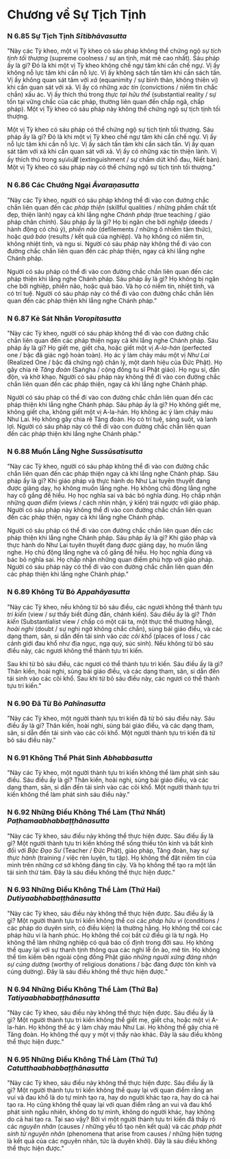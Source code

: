 # Chương về Sự Tịch Tịnh

### N 6.85 Sự Tịch Tịnh *Sītibhāvasutta*

"Này các Tỳ kheo, một vị Tỳ kheo có sáu pháp không thể chứng ngộ *sự tịch tịnh tối thượng* (supreme coolness / sự an tịnh, mát mẻ cao nhất). Sáu pháp ấy là gì? Đó là khi một vị Tỳ kheo không chế ngự tâm khi cần chế ngự. Vị ấy không nỗ lực tâm khi cần nỗ lực. Vị ấy không sách tấn tâm khi cần sách tấn. Vị ấy không quan sát tâm với *xả* (equanimity / sự bình thản, không thiên vị) khi cần quan sát với xả. Vị ấy có những *xác tín* (convictions / niềm tin chắc chắn) xấu ác. Vị ấy thích thú trong *thực tại hữu thể* (substantial reality / sự tồn tại vững chắc của các pháp, thường liên quan đến chấp ngã, chấp pháp). Một vị Tỳ kheo có sáu pháp này không thể chứng ngộ sự tịch tịnh tối thượng.

Một vị Tỳ kheo có sáu pháp có thể chứng ngộ sự tịch tịnh tối thượng. Sáu pháp ấy là gì? Đó là khi một vị Tỳ kheo chế ngự tâm khi cần chế ngự. Vị ấy nỗ lực tâm khi cần nỗ lực. Vị ấy sách tấn tâm khi cần sách tấn. Vị ấy quan sát tâm với xả khi cần quan sát với xả. Vị ấy có những xác tín thiện lành. Vị ấy thích thú trong *sựดับ滅* (extinguishment / sự chấm dứt khổ đau, Niết bàn). Một vị Tỳ kheo có sáu pháp này có thể chứng ngộ sự tịch tịnh tối thượng."

<!--pg-->
### N 6.86 Các Chướng Ngại *Āvaraṇasutta*

"Này các Tỳ kheo, người có sáu pháp không thể đi vào con đường chắc chắn liên quan đến các *pháp thiện* (skillful qualities / những phẩm chất tốt đẹp, thiện lành) ngay cả khi lắng nghe *Chánh pháp* (true teaching / giáo pháp chân chính). Sáu pháp ấy là gì? Họ bị ngăn che bởi *nghiệp* (deeds / hành động có chủ ý), *phiền não* (defilements / những ô nhiễm tâm thức), hoặc *quả báo* (results / kết quả của nghiệp). Và họ không có niềm tin, không nhiệt tình, và ngu si. Người có sáu pháp này không thể đi vào con đường chắc chắn liên quan đến các pháp thiện, ngay cả khi lắng nghe Chánh pháp.

Người có sáu pháp có thể đi vào con đường chắc chắn liên quan đến các pháp thiện khi lắng nghe Chánh pháp. Sáu pháp ấy là gì? Họ không bị ngăn che bởi nghiệp, phiền não, hoặc quả báo. Và họ có niềm tin, nhiệt tình, và có trí tuệ. Người có sáu pháp này có thể đi vào con đường chắc chắn liên quan đến các pháp thiện khi lắng nghe Chánh pháp."

<!--pg-->
### N 6.87 Kẻ Sát Nhân *Voropitasutta*

"Này các Tỳ kheo, người có sáu pháp không thể đi vào con đường chắc chắn liên quan đến các pháp thiện ngay cả khi lắng nghe Chánh pháp. Sáu pháp ấy là gì? Họ giết mẹ, giết cha, hoặc giết một vị *A-la-hán* (perfected one / bậc đã giác ngộ hoàn toàn). Họ ác ý làm chảy máu một vị *Như Lai* (Realized One / bậc đã chứng ngộ chân lý, một danh hiệu của Đức Phật). Họ gây chia rẽ *Tăng đoàn* (Saṅgha / cộng đồng tu sĩ Phật giáo). Họ ngu si, đần độn, và khờ khạo.
Người có sáu pháp này không thể đi vào con đường chắc chắn liên quan đến các pháp thiện, ngay cả khi lắng nghe Chánh pháp.

Người có sáu pháp có thể đi vào con đường chắc chắn liên quan đến các pháp thiện khi lắng nghe Chánh pháp. Sáu pháp ấy là gì? Họ không giết mẹ, không giết cha, không giết một vị A-la-hán. Họ không ác ý làm chảy máu Như Lai. Họ không gây chia rẽ Tăng đoàn. Họ có trí tuệ, sáng suốt, và lanh lợi. Người có sáu pháp này có thể đi vào con đường chắc chắn liên quan đến các pháp thiện khi lắng nghe Chánh pháp."

<!--pg-->
### N 6.88 Muốn Lắng Nghe *Sussūsatisutta*

"Này các Tỳ kheo, người có sáu pháp không thể đi vào con đường chắc chắn liên quan đến các pháp thiện ngay cả khi lắng nghe Chánh pháp. Sáu pháp ấy là gì? Khi giáo pháp và thực hành do Như Lai tuyên thuyết đang được giảng dạy, họ không muốn lắng nghe. Họ không chủ động lắng nghe hay cố gắng để hiểu. Họ học nghĩa sai và bác bỏ nghĩa đúng. Họ chấp nhận những *quan điểm* (views / cách nhìn nhận, ý kiến) trái ngược với giáo pháp. Người có sáu pháp này không thể đi vào con đường chắc chắn liên quan đến các pháp thiện, ngay cả khi lắng nghe Chánh pháp.

Người có sáu pháp có thể đi vào con đường chắc chắn liên quan đến các pháp thiện khi lắng nghe Chánh pháp. Sáu pháp ấy là gì? Khi giáo pháp và thực hành do Như Lai tuyên thuyết đang được giảng dạy, họ muốn lắng nghe. Họ chủ động lắng nghe và cố gắng để hiểu. Họ học nghĩa đúng và bác bỏ nghĩa sai. Họ chấp nhận những quan điểm phù hợp với giáo pháp. Người có sáu pháp này có thể đi vào con đường chắc chắn liên quan đến các pháp thiện khi lắng nghe Chánh pháp."

<!--pg-->
### N 6.89 Không Từ Bỏ *Appahāyasutta*

"Này các Tỳ kheo, nếu không từ bỏ sáu điều, các ngươi không thể thành tựu *tri kiến* (view / sự thấy biết đúng đắn, chánh kiến). Sáu điều ấy là gì? *Thân kiến* (Substantialist view / chấp có một cái ta, một thực thể thường hằng), *hoài nghi* (doubt / sự nghi ngờ không chắc chắn), sùng bái giáo điều, và các dạng tham, sân, si dẫn đến tái sinh vào *các cõi khổ* (places of loss / các cảnh giới đau khổ như địa ngục, ngạ quỷ, súc sinh). Nếu không từ bỏ sáu điều này, các ngươi không thể thành tựu tri kiến.

Sau khi từ bỏ sáu điều, các ngươi có thể thành tựu tri kiến. Sáu điều ấy là gì? Thân kiến, hoài nghi, sùng bái giáo điều, và các dạng tham, sân, si dẫn đến tái sinh vào các cõi khổ. Sau khi từ bỏ sáu điều này, các ngươi có thể thành tựu tri kiến."

<!--pg-->
### N 6.90 Đã Từ Bỏ *Pahīnasutta*

"Này các Tỳ kheo, một người thành tựu tri kiến đã từ bỏ sáu điều này. Sáu điều ấy là gì? Thân kiến, hoài nghi, sùng bái giáo điều, và các dạng tham, sân, si dẫn đến tái sinh vào các cõi khổ. Một người thành tựu tri kiến đã từ bỏ sáu điều này."

<!--pg-->
### N 6.91 Không Thể Phát Sinh *Abhabbasutta*

"Này các Tỳ kheo, một người thành tựu tri kiến không thể làm phát sinh sáu điều. Sáu điều ấy là gì? Thân kiến, hoài nghi, sùng bái giáo điều, và các dạng tham, sân, si dẫn đến tái sinh vào các cõi khổ. Một người thành tựu tri kiến không thể làm phát sinh sáu điều này."

<!--pg-->
### N 6.92 Những Điều Không Thể Làm (Thứ Nhất) *Paṭhamaabhabbaṭṭhānasutta*

"Này các Tỳ kheo, sáu điều này không thể thực hiện được. Sáu điều ấy là gì? Một người thành tựu tri kiến không thể sống thiếu tôn kính và bất kính đối với *Bậc Đạo Sư* (Teacher / Đức Phật), giáo pháp, Tăng đoàn, hay *sự thực hành* (training / việc rèn luyện, tu tập). Họ không thể đặt niềm tin của mình trên những cơ sở không đáng tin cậy. Và họ không thể tạo ra một lần tái sinh thứ tám. Đây là sáu điều không thể thực hiện được."

<!--pg-->
### N 6.93 Những Điều Không Thể Làm (Thứ Hai) *Dutiyaabhabbaṭṭhānasutta*

"Này các Tỳ kheo, sáu điều này không thể thực hiện được. Sáu điều ấy là gì? Một người thành tựu tri kiến không thể coi các *pháp hữu vi* (conditions / các pháp do duyên sinh, có điều kiện) là thường hằng. Họ không thể coi các pháp hữu vi là hạnh phúc. Họ không thể coi bất cứ điều gì là tự ngã. Họ không thể làm những nghiệp có quả báo cố định trong đời sau. Họ không thể quay lại với sự thanh tịnh thông qua các nghi lễ ồn ào, mê tín. Họ không thể tìm kiếm bên ngoài cộng đồng Phật giáo *những người xứng đáng nhận sự cúng dường* (worthy of religious donations / bậc đáng được tôn kính và cúng dường). Đây là sáu điều không thể thực hiện được."

<!--pg-->
### N 6.94 Những Điều Không Thể Làm (Thứ Ba) *Tatiyaabhabbaṭṭhānasutta*

"Này các Tỳ kheo, sáu điều này không thể thực hiện được. Sáu điều ấy là gì? Một người thành tựu tri kiến không thể giết mẹ, giết cha, hoặc một vị A-la-hán. Họ không thể ác ý làm chảy máu Như Lai. Họ không thể gây chia rẽ Tăng đoàn. Họ không thể quy y một vị thầy nào khác. Đây là sáu điều không thể thực hiện được."

<!--pg-->
### N 6.95 Những Điều Không Thể Làm (Thứ Tư) *Catutthaabhabbaṭṭhānasutta*

"Này các Tỳ kheo, sáu điều này không thể thực hiện được. Sáu điều ấy là gì? Một người thành tựu tri kiến không thể quay lại với quan điểm rằng an vui và đau khổ là do tự mình tạo ra, hay do người khác tạo ra, hay do cả hai tạo ra. Họ cũng không thể quay lại với quan điểm rằng an vui và đau khổ phát sinh ngẫu nhiên, không do tự mình, không do người khác, hay không do cả hai tạo ra. Tại sao vậy? Bởi vì một người thành tựu tri kiến đã thấy rõ các *nguyên nhân* (causes / những yếu tố tạo nên kết quả) và các *pháp phát sinh từ nguyên nhân* (phenomena that arise from causes / những hiện tượng là kết quả của các nguyên nhân, tức là duyên khởi). Đây là sáu điều không thể thực hiện được."